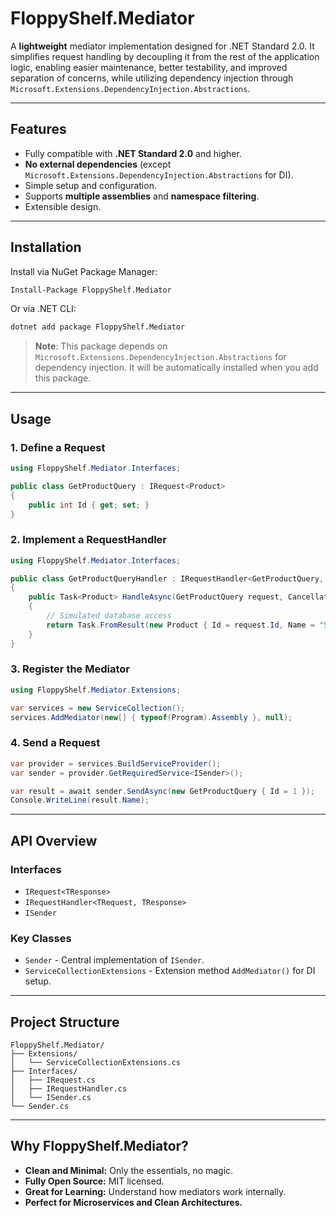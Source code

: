 # FloppyShelf.Mediator
A **lightweight** mediator implementation designed for .NET Standard 2.0. It simplifies request handling by decoupling it from the rest of the application logic, enabling easier maintenance, better testability, and improved separation of concerns, while utilizing dependency injection through `Microsoft.Extensions.DependencyInjection.Abstractions`.

---

## Features

- Fully compatible with **.NET Standard 2.0** and higher.
- **No external dependencies** (except `Microsoft.Extensions.DependencyInjection.Abstractions` for DI).
- Simple setup and configuration.
- Supports **multiple assemblies** and **namespace filtering**.
- Extensible design.

---

## Installation

Install via NuGet Package Manager:

```bash
Install-Package FloppyShelf.Mediator
```

Or via .NET CLI:

```bash
dotnet add package FloppyShelf.Mediator
```

> **Note**: This package depends on `Microsoft.Extensions.DependencyInjection.Abstractions` for dependency injection. It will be automatically installed when you add this package.

---

## Usage

### 1. Define a Request

```csharp
using FloppyShelf.Mediator.Interfaces;

public class GetProductQuery : IRequest<Product>
{
    public int Id { get; set; }
}
```

### 2. Implement a RequestHandler

```csharp
using FloppyShelf.Mediator.Interfaces;

public class GetProductQueryHandler : IRequestHandler<GetProductQuery, Product>
{
    public Task<Product> HandleAsync(GetProductQuery request, CancellationToken cancellationToken)
    {
        // Simulated database access
        return Task.FromResult(new Product { Id = request.Id, Name = "Sample Product" });
    }
}
```

### 3. Register the Mediator

```csharp
using FloppyShelf.Mediator.Extensions;

var services = new ServiceCollection();
services.AddMediator(new[] { typeof(Program).Assembly }, null);
```

### 4. Send a Request

```csharp
var provider = services.BuildServiceProvider();
var sender = provider.GetRequiredService<ISender>();

var result = await sender.SendAsync(new GetProductQuery { Id = 1 });
Console.WriteLine(result.Name);
```

---

## API Overview

### Interfaces

- `IRequest<TResponse>`
- `IRequestHandler<TRequest, TResponse>`
- `ISender`

### Key Classes

- `Sender` - Central implementation of `ISender`.
- `ServiceCollectionExtensions` - Extension method `AddMediator()` for DI setup.

---

## Project Structure

```
FloppyShelf.Mediator/
├── Extensions/
│   └── ServiceCollectionExtensions.cs
├── Interfaces/
│   ├── IRequest.cs
│   ├── IRequestHandler.cs
│   └── ISender.cs
└── Sender.cs
```

---

## Why FloppyShelf.Mediator?

- **Clean and Minimal:** Only the essentials, no magic.
- **Fully Open Source:** MIT licensed.
- **Great for Learning:** Understand how mediators work internally.
- **Perfect for Microservices and Clean Architectures.**
